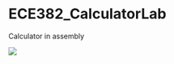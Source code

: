 ECE382_CalculatorLab
====================

Calculator in assembly

![](https://docs.google.com/file/d/0B2Vmhb1dBjTkTTBEbjZFQ19MUFE/edit)
